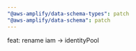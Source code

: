 ```yaml
---
"@aws-amplify/data-schema-types": patch
"@aws-amplify/data-schema": patch
---
```


feat: rename iam -> identityPool
